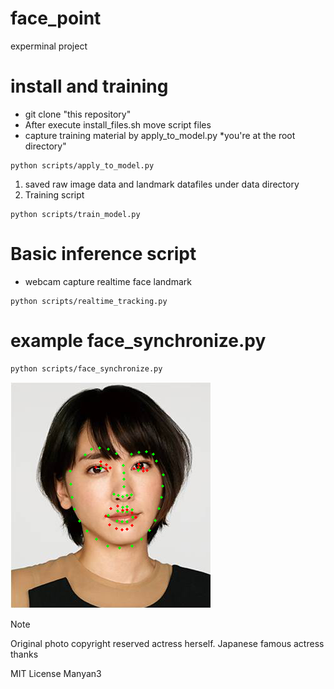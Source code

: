 # face_point
experminal project

# install and training

- git clone "this repository"
- After execute install_files.sh move script files
- capture training material by apply_to_model.py *you're at the root directory"


```
python scripts/apply_to_model.py

```
1. saved raw image data and landmark datafiles under data directory
2. Training script 

```
python scripts/train_model.py

```

# Basic inference script
- webcam capture realtime face landmark

```
python scripts/realtime_tracking.py

```


# example face_synchronize.py

```
python scripts/face_synchronize.py

```
![Sample](landmark_YuiAragaki.png)

> [!NOTE]
> Original photo copyright reserved actress herself.
> Japanese famous actress thanks


MIT License
Manyan3 
